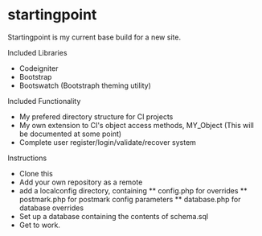 startingpoint
=============

Startingpoint is my current base build for a new site.

Included Libraries

* Codeigniter
* Bootstrap
* Bootswatch (Bootstraph theming utility)

Included Functionality

* My prefered directory structure for CI projects
* My own extension to CI's object access methods, MY_Object (This will be documented at some point)
* Complete user register/login/validate/recover system

Instructions

* Clone this
* Add your own repository as a remote
* add a localconfig directory, containing
** config.php for overrides
** postmark.php for postmark config parameters
** database.php for database overrides
* Set up a database containing the contents of schema.sql
* Get to work.